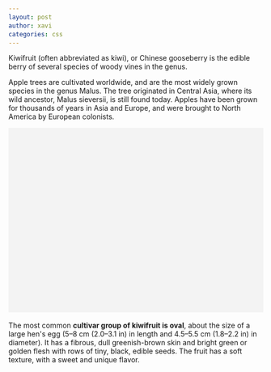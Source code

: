 ```yaml
---
layout: post
author: xavi
categories: css
---
```

Kiwifruit (often abbreviated as kiwi), or Chinese gooseberry is the edible
berry of several species of woody vines in the genus.

Apple trees are cultivated worldwide, and are the most widely grown species in
the genus Malus. The tree originated in Central Asia, where its wild ancestor,
Malus sieversii, is still found today. Apples have been grown for thousands of
years in Asia and Europe, and were brought to North America by European
colonists.

<img src="/assets/img/posts/default.png"/>

The most common **cultivar group of kiwifruit is oval**, about the size of a large
hen's egg (5–8 cm (2.0–3.1 in) in length and 4.5–5.5 cm (1.8–2.2 in) in
diameter). It has a fibrous, dull greenish-brown skin and bright green or
golden flesh with rows of tiny, black, edible seeds. The fruit has a soft
texture, with a sweet and unique flavor.